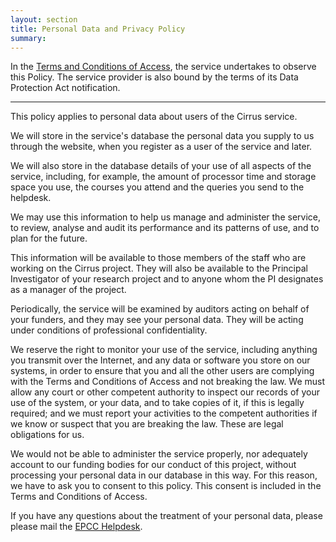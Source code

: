 ```yaml
---
layout: section
title: Personal Data and Privacy Policy
summary: 
---
```


In the [Terms and Conditions of Access](tandc.html), the service
undertakes to observe this Policy. The service provider is also bound by
the terms of its Data Protection Act notification.

------------------------------------------------------------------------

This policy applies to personal data about users of the Cirrus service.

We will store in the service's database the personal data you supply to
us through the website, when you register as a user of the service and
later.

We will also store in the database details of your use of all aspects of
the service, including, for example, the amount of processor time and
storage space you use, the courses you attend and the queries you send
to the helpdesk.

We may use this information to help us manage and administer the
service, to review, analyse and audit its performance and its patterns
of use, and to plan for the future.

This information will be available to those members of the staff who are
working on the Cirrus project. They will also be available to the
Principal Investigator of your research project and to anyone whom the
PI designates as a manager of the project.

Periodically, the service will be examined by auditors acting on behalf
of your funders, and they may see your personal data. They will be
acting under conditions of professional confidentiality.

We reserve the right to monitor your use of the service, including
anything you transmit over the Internet, and any data or software you
store on our systems, in order to ensure that you and all the other
users are complying with the Terms and Conditions of Access and not
breaking the law. We must allow any court or other competent authority
to inspect our records of your use of the system, or your data, and to
take copies of it, if this is legally required; and we must report your
activities to the competent authorities if we know or suspect that you
are breaking the law. These are legal obligations for us.

We would not be able to administer the service properly, nor adequately
account to our funding bodies for our conduct of this project, without
processing your personal data in our database in this way. For this
reason, we have to ask you to consent to this policy. This consent is
included in the Terms and Conditions of Access.

If you have any questions about the treatment of your personal data,
please please mail the [EPCC Helpdesk](mailto:support@epcc.ed.ac.uk).
